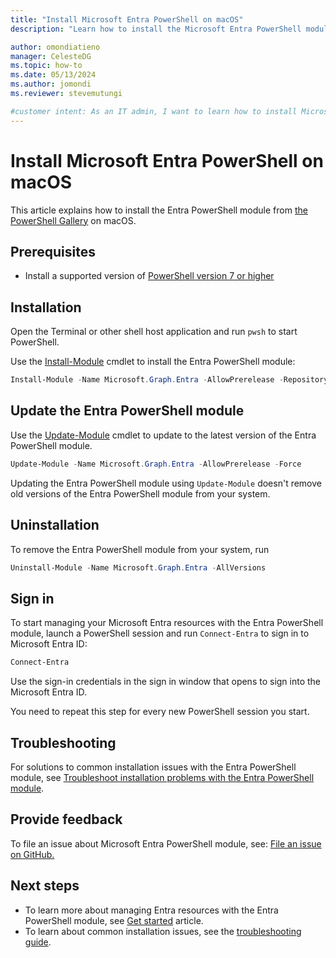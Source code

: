 ```yaml
---
title: "Install Microsoft Entra PowerShell on macOS"
description: "Learn how to install the Microsoft Entra PowerShell module on macOS."

author: omondiatieno
manager: CelesteDG
ms.topic: how-to
ms.date: 05/13/2024
ms.author: jomondi
ms.reviewer: stevemutungi

#customer intent: As an IT admin, I want to learn how to install Microsoft Entra PowerShell module on macOS so that I can manage Microsoft Entra resources through PowerShell.
---
```


# Install Microsoft Entra PowerShell on macOS

This article explains how to install the Entra PowerShell module from
[the PowerShell Gallery](/powershell/scripting/gallery/overview) on macOS.

## Prerequisites

- Install a supported version of
  [PowerShell version 7 or higher](/powershell/scripting/install/installing-powershell-on-macos)

## Installation

Open the Terminal or other shell host application and run `pwsh` to start PowerShell.

Use the [Install-Module](/powershell/module/powershellget/install-module) cmdlet to install the Entra
PowerShell module:

```powershell
Install-Module -Name Microsoft.Graph.Entra -AllowPrerelease -Repository PSGallery -Force
```

## Update the Entra PowerShell module

Use the [Update-Module](/powershell/module/powershellget/update-module) cmdlet to update to the
latest version of the Entra PowerShell module.

```powershell
Update-Module -Name Microsoft.Graph.Entra -AllowPrerelease -Force
```

Updating the Entra PowerShell module using `Update-Module` doesn't remove old versions of the Entra
PowerShell module from your system.

## Uninstallation

To remove the Entra PowerShell module from your system, run

```powershell
Uninstall-Module -Name Microsoft.Graph.Entra -AllVersions
```

## Sign in

To start managing your Microsoft Entra resources with the Entra PowerShell module, launch a PowerShell session
and run `Connect-Entra` to sign in to Microsoft Entra ID:

```powershell
Connect-Entra
```

Use the sign-in credentials in the sign in window that opens to sign into the Microsoft Entra ID.

You need to repeat this step for every new PowerShell session you start.

## Troubleshooting

For solutions to common installation issues with the Entra PowerShell module, see
[Troubleshoot installation problems with the Entra PowerShell module](troubleshooting.md#installation-issues).

## Provide feedback

To file an issue about Microsoft Entra PowerShell module, see: [File an issue on GitHub.][entra-posh-issues]

## Next steps

- To learn more about managing Entra resources with the Entra PowerShell module, see [Get started](quickstart-entra-powershell.md) article.
- To learn about common installation issues, see the [troubleshooting guide](troubleshooting.md).

[entra-posh-issues]: https://github.com/microsoftgraph/entra-powershell/issues